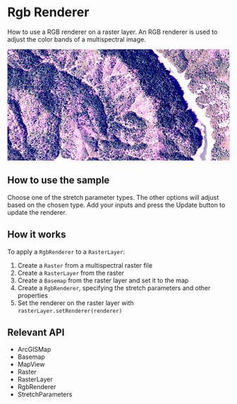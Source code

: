 <h1>Rgb Renderer</h1>

<p>How to use a RGB renderer on a raster layer. An RGB renderer is used to adjust the color bands of a multispectral 
image.</p>

<p><img src="RgbRenderer.png"/></p>

<h2>How to use the sample</h2>

<p>Choose one of the stretch parameter types. The other options will adjust based on the chosen type. Add your 
inputs and press the Update button to update the renderer.</p>

<h2>How it works</h2>

<p>To apply a <code>RgbRenderer</code> to a <code>RasterLayer</code>:</p>
<ol>
  <li>Create a <code>Raster</code> from a multispectral raster file</li>
  <li>Create a <code>RasterLayer</code> from the raster</li>
  <li>Create a <code>Basemap</code> from the raster layer and set it to the map</li>
  <li>Create a <code>RgbRenderer</code>, specifying the stretch parameters and other properties</li>
  <li>Set the renderer on the raster layer with <code>rasterLayer.setRenderer(renderer)</code></li>
</ol>

<h2>Relevant API</h2>

<ul>
  <li>ArcGISMap</li>
  <li>Basemap</li>
  <li>MapView</li>
  <li>Raster</li>
  <li>RasterLayer</li>
  <li>RgbRenderer</li>
  <li>StretchParameters</li>
</ul>
